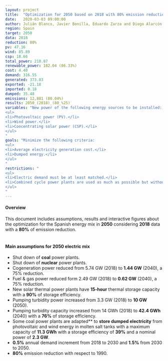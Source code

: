 ```yaml
---
layout: project
title:  "Optimization for 2050 based on 2018 with 80% emission reduction"
date:   2020-03-03 09:00:00
author: Julián Blanco, Javier Bonilla, Eduardo Zarza and Diego Alarcón
region: Spain
target: 2050
data: 2018
reduction: 80%
pv: 47.16
wind: 85.89
csp: 18.66
total_power: 210.87
renewable_power: 182.04 (86.33%)
cost: 4.40
demand: 316.55
generated: 373.03
exported: -21.18
imported: 0.18
dumped: 35.48
emissions: 12,881 (80.04%)
results: 2050_(2018)_(80_%25)
variables: "New power of the following energy sources to be installed:
<ul>
<li>Photovoltaic power (PV).</li>
<li>Wind power.</li>
<li>Concentrating solar power (CSP).</li>
</ul>
"
goals: "Minimize the following criteria:
<ul>
<li>Average electricity generation cost.</li>
<li>Dumped energy.</li>
</ul>
"
restrictions: "
<ul>
<li>Electric demand must be at least matched.</li>
<li>Combined cycle power plants are used as much as possible but without exceeding the maximum allowed CO<sub>2</sub> emissions.</li>
</ul>
"
---
```

#### Overview
This document includes assumptions, results and interactive figures about the optimization for the Spanish energy mix in **2050** considering **2018** data with a **80%** of emission reduction.
<br>
<br>
#### Main assumptions for 2050 electric mix
- Shut down of **coal** power plants.
- Shut down of **nuclear** power plants.
- Cogeneration power reduced from 5.74 GW (2018) to **1.44 GW** (2040), a 75% reduction.
- Fuel & gas power reduced form 2.49 GW (2018) to **0.62 GW** (2040), a 75% reduction.
- New solar thermal power plants have **15-hour** thermal storage capacity with a **90%** of storage efficiency.
- Pumping turbidity power increased from 3.3 GW (2018) to **10 GW** (2050).
- Pumping turbidity capacity increased from 14 GWh (2018) to **42.4 GWh** (2040) with a **76%** of storage efficiency.
- Some coal power plants are adapted** to **store dumped electricity** from photovoltaic and wind energy in molten salt tanks with a maximum capacity of **11.3 GWh** with a storage efficiency of **39%** and a nominal power of **2.3 GW**.
- **0.5%** annual demand increment from 2018 to 2030 and **1.5%** from 2030 to 2050.
- **80%** emission reduction with respect to 1990.
<br>
<br>
